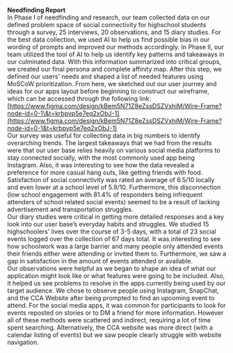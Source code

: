 **Needfinding Report**  
In Phase I of needfinding and research, our team collected data on our defined problem space of social connectivity for highschool students through a survey, 25 interviews, 20 observations, and 15 diary studies. For the best data collection, we used AI to help us find possible bias in our wording of prompts and improved our methods accordingly. In Phase II, our team utilized the tool of AI to help us identify key patterns and takeaways in our culminated data. With this information summarized into critical groups, we created our final persona and complete affinity map. After this step, we defined our users' needs and shaped a list of needed features using MoSCoW prioritization. From here, we sketched out our user journey and ideas for our apps layout before beginning to construct our wireframe, which can be accessed through the following link: [https://www.figma.com/design/kBem5N71Z8eZssDSZVxhiM/Wire-Frame?node-id=0-1\&t=krbpvp5e7eq2xObJ-1](https://www.figma.com/design/kBem5N71Z8eZssDSZVxhiM/Wire-Frame?node-id=0-1&t=krbpvp5e7eq2xObJ-1)   
Our survey was useful for collecting data in big numbers to identify overarching trends. The largest takeaways that we had from the results were that our user base relies heavily on various social media platforms to stay connected socially, with the most commonly used app being Instagram. Also, it was interesting to see how the data revealed a preference for more casual hang outs, like getting friends with food. Satisfaction of social connectivity was rated an average of 6.5/10 locally and even lower at a school level of 5.9/10. Furthermore, this disconnection (low school engagement with 81.4% of responders being infrequent attenders of school related social events) seemed to be a result of lacking advertisement and transportation struggles.   
Our diary studies were critical in getting more detailed responses and a key look into our user base’s everyday habits and struggles. We studied 15 highschoolers' lives over the course of 3-5 days, with a total of 23 social events logged over the collection of 67 days total. It was interesting to see how schoolwork was a large barrier and many people only attended events their friends either were attending or invited them to. Furthermore, we saw a gap in satisfaction in the amount of events attended or available.  
Our observations were helpful as we began to shape an idea of what our application might look like or what features were going to be included. Also, it helped us see problems to resolve in the apps currently being used by our target audience. We chose to observe people using Instagram, SnapChat, and the CCA Website after being prompted to find an upcoming event to attend. For the social media apps, it was common for participants to look for events reposted on stories or to DM a friend for more information. However all of these methods were scattered and indirect, requiring a lot of time spent searching. Alternatively, the CCA website was more direct (with a calendar listing of events) but we saw people clearly struggle with website navigation. 

